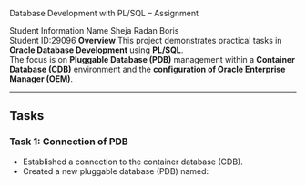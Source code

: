 Database Development with PL/SQL – Assignment

Student Information
Name Sheja Radan Boris  
Student ID:29096 
**Overview**
This project demonstrates practical tasks in **Oracle Database Development** using **PL/SQL**.  
The focus is on **Pluggable Database (PDB)** management within a **Container Database (CDB)** environment and the **configuration of Oracle Enterprise Manager (OEM)**.

---

## Tasks

### **Task 1: Connection of PDB**
- Established a connection to the container database (CDB).
- Created a new pluggable database (PDB) named:
